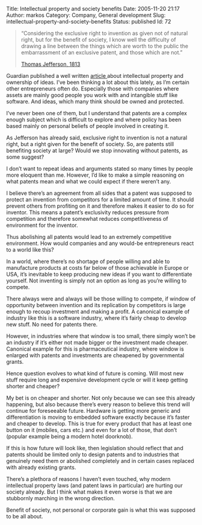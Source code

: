 Title: Intellectual property and society benefits
Date: 2005-11-20 21:17
Author: markos
Category: Company, General development
Slug: intellectual-property-and-society-benefits
Status: published
Id: 72

<html>
 <body>
  <div>
   <blockquote>
    <p>
     “Considering the exclusive right to invention as given not of natural right, but for the benefit of society, I know well the difficulty of drawing a line between the things which are worth to the public the embarrassment of an exclusive patent, and those which are not.”
    </p>
    <p>
     <a href="http://press-pubs.uchicago.edu/founders/documents/a1_8_8s12.html" title="A letter to Isaac McPherson">
      Thomas Jefferson, 1813
     </a>
    </p>
   </blockquote>
   <p>
    Guardian published a well written
    <a href="http://www.guardian.co.uk/comment/story/0,3604,1646125,00.html">
     article
    </a>
    about intellectual property and ownership of ideas. I’ve been thinking a lot about this lately, as I’m certain other entrepreneurs often do. Especially those with companies where assets are mainly good people you work with and intangible stuff like software. And ideas, which many think should be owned and protected.
   </p>
   <p>
    I’ve never been one of them, but I understand that patents are a complex enough subject which is difficult to explore and where policy has been based mainly on personal beliefs of people involved in creating it.
   </p>
   <p>
    As Jefferson has already said, exclusive right to invention is not a natural right, but a right given for the benefit of society. So, are patents still benefiting society at large? Would we stop innovating without patents, as some suggest?
   </p>
   <p>
    I don’t want to repeat ideas and arguments stated so many times by people more eloquent than me. However, I’d like to make a simple reasoning on what patents mean and what we could expect if there weren’t any.
   </p>
   <p>
    I believe there’s an agreement from all sides that a patent was supposed to protect an invention from competitors for a limited amount of time. It should prevent others from profiting on it and therefore makes it easier to do so for inventor. This means a patent’s exclusivity reduces pressure from competition and therefore somewhat reduces competitiveness of environment for the inventor.
   </p>
   <p>
    Thus abolishing all patents would lead to an extremely competitive environment. How would companies and any would-be entrepreneurs react to a world like this?
   </p>
   <p>
    In a world, where there’s no shortage of people willing and able to manufacture products at costs far below of those achievable in Europe or USA, it’s inevitable to keep producing new ideas if you want to differentiate yourself. Not inventing is simply not an option as long as you’re willing to compete.
   </p>
   <p>
    There always were and always will be those willing to compete, if window of opportunity between invention and its replication by competitors is large enough to recoup investment and making a profit. A canonical example of industry like this is a software industry, where it’s fairly cheap to develop new stuff. No need for patents there.
   </p>
   <p>
    However, in industries where that window is too small, there simply won’t be an industry if it’s either not made bigger or the investment made cheaper. Canonical example for this is pharmaceutical industry, where window is enlarged with patents and investments are cheapened by governmental grants.
   </p>
   <p>
    Hence question evolves to what kind of future is coming. Will most new stuff require long and expensive development cycle or will it keep getting shorter and cheaper?
   </p>
   <p>
    My bet is on cheaper and shorter. Not only because we can see this already happening, but also because there’s every reason to believe this trend will continue for foreseeable future. Hardware is getting more generic and differentiation is moving to embedded software exactly because it’s faster and cheaper to develop. This is true for every product that has at least one button on it (mobiles, cars etc.) and even for a lot of those, that don’t (popular example being a modern hotel doorknob).
   </p>
   <p>
    If this is how future will look like, then legislation should reflect that and patents should be limited only to design patents and to industries that genuinely need them or abolished completely and in certain cases replaced with already existing grants.
   </p>
   <p>
    There’s a plethora of reasons I haven’t even touched, why modern intellectual property laws (and patent laws in particular) are hurting our society already. But I think what makes it even worse is that we are stubbornly marching in the wrong direction.
   </p>
   <p>
    Benefit of society, not personal or corporate gain is what this was supposed to be all about.
   </p>
  </div>
 </body>
</html>